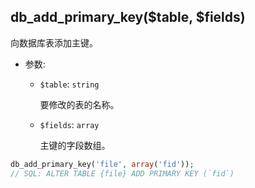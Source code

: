 ## db_add_primary_key($table, $fields)

向数据库表添加主键。

- 参数:
  - `$table`: `string`

    要修改的表的名称。

  - `$fields`: `array`

    主键的字段数组。

```php
db_add_primary_key('file', array('fid'));
// SQL: ALTER TABLE {file} ADD PRIMARY KEY (`fid`)
```
